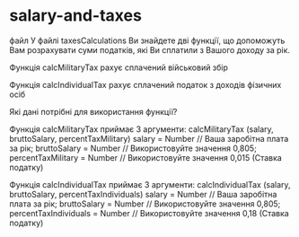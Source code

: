 # salary-and-taxes

файл
У файлі taxesCalculations Ви знайдете дві функції, що допоможуть Вам розрахувати суми податків, які Ви сплатили з Вашого доходу за рік.

Функція calcMilitaryTax рахує сплачений військовий збір

Функція calcIndividualTax рахує сплачений податок з доходів фізичних осіб

Які дані потрібні для використання функції?

Функція calcMilitaryTax приймає 3 аргументи: calcMilitaryTax (salary, bruttoSalary, percentTaxMilitary) salary = Number // Ваша заробітна плата за рік; bruttoSalary = Number // Використовуйте значення 0,805; percentTaxMilitary = Number // Використовуйте значення 0,015 (Ставка податку)

Функція calcIndividualTax приймає 3 аргументи: calcIndividualTax (salary, bruttoSalary, percentTaxIndividuals) salary = Number // Ваша заробітна плата за рік; bruttoSalary = Number // Використовуйте значення 0,805; percentTaxIndividuals = Number // Використовуйте значення 0,18 (Ставка податку)
